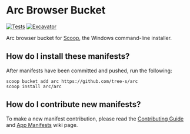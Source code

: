 # Arc Browser Bucket

[![Tests](https://github.com/tree-s/arc/actions/workflows/ci.yml/badge.svg)](https://github.com/tree-s/arc/actions/workflows/ci.yml) [![Excavator](https://github.com/tree-s/arc/actions/workflows/excavator.yml/badge.svg)](https://github.com/tree-s/arc/actions/workflows/excavator.yml)

Arc browser bucket for [Scoop](https://scoop.sh), the Windows command-line installer.

## How do I install these manifests?

After manifests have been committed and pushed, run the following:

```pwsh
scoop bucket add arc https://github.com/tree-s/arc
scoop install arc/arc
```

## How do I contribute new manifests?

To make a new manifest contribution, please read the [Contributing
Guide](https://github.com/ScoopInstaller/.github/blob/main/.github/CONTRIBUTING.md)
and [App Manifests](https://github.com/ScoopInstaller/Scoop/wiki/App-Manifests)
wiki page.
